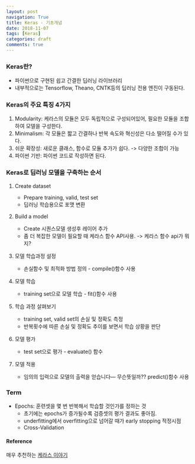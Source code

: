 ```yaml
---
layout: post
navigation: True
title: Keras - 기초개념
date: 2018-11-07
tags: [Keras]
categories: draft
comments: true
---
```


### Keras란?
- 파이썬으로 구현된 쉽고 간결한 딥러닝 라이브러리
- 내부적으로는 Tensorflow, Theano, CNTK등의 딥러닝 전용 엔진이 구동된다.

### Keras의 주요 특징 4가지
1. Modularity: 케라스의 모듈은 모두 독립적으로 구성되어있어, 필요한 모듈을 조합하여 모델을 구성한다.
2. Minimalism: 각 모듈은 짧고 간결하나 반복 속도와 혁신성은 다소 떨어질 수가 있다.
3. 쉬운 확장성: 새로운 클래스, 함수로 모듈 추가가 쉽다. -> 다양한 조합이 가능
4. 파이썬 기반: 파이썬 코드로 작성하면 된다.

### Keras로 딥러닝 모델을 구축하는 순서
1. Create dataset
   - Prepare training, valid, test set
   - 딥러닝 학습용으로 포맷 변환

2. Build a model
   - Create 시퀀스모델 생성후 레이어 추가
   - 좀 더 복잡한 모델이 필요할 때 케라스 함수 API사용. -> 케라스 함수 api가 뭐지?

1. 모델 학습과정 설정
   - 손실함수 및 최적화 방법 정의 - compile()함수 사용

2. 모델 학습
   - training set으로 모델 학습 - fit()함수 사용

3. 학습 과정 살펴보기
   - training set, valid set의 손실 및 정확도 측정
   - 반복횟수에 따른 손실 및 정확도 추이를 보면서 학습 상황을 판단

4. 모델 평가
   - test set으로 평가 - evaluate() 함수

5. 모델 적용
   - 임의의 입력으로 모델의 출력을 얻습니다— 무슨뜻일까?? predict()함수 사용


### Term

- Epochs: 훈련셋을 몇 번 반복해서 학습할 것인가를 정하는 것
  - 초기에는 epochs가 증가될수록 검증셋의 평가 결과도 좋아짐.
  - underfitting에서 overfitting으로 넘어갈 때가 early stopping 적정시점
  - Cross-Validation



#### Reference

매우 추천하는 [케라스 이야기](https://tykimos.github.io/2017/01/27/Keras_Talk/)
